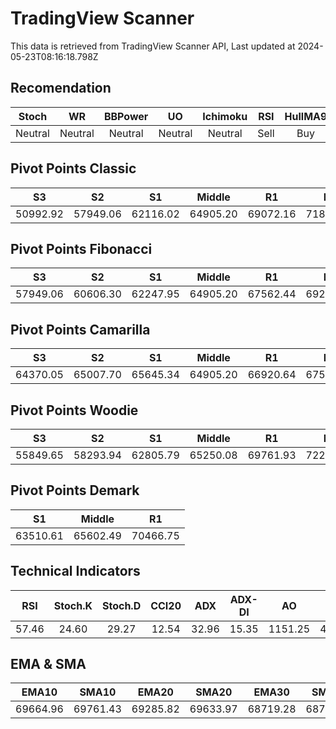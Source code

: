 # TradingView Scanner
This data is retrieved from TradingView Scanner API, Last updated at 2024-05-23T08:16:18.798Z

## Recomendation
| Stoch | WR | BBPower | UO | Ichimoku | RSI | HullMA9 |
| :---: | :---: | :---: | :---: | :---: | :---: | :---: |
| Neutral | Neutral | Neutral | Neutral | Neutral | Sell | Buy |

## Pivot Points Classic
| S3 | S2 | S1 | Middle | R1 | R2 | R3 |
| :---: | :---: | :---: | :---: | :---: | :---: | :---: |
| 50992.92 | 57949.06 | 62116.02 | 64905.20 | 69072.16 | 71861.34 | 78817.48 |

## Pivot Points Fibonacci
| S3 | S2 | S1 | Middle | R1 | R2 | R3 |
| :---: | :---: | :---: | :---: | :---: | :---: | :---: |
| 57949.06 | 60606.30 | 62247.95 | 64905.20 | 67562.44 | 69204.09 | 71861.34 |

## Pivot Points Camarilla
| S3 | S2 | S1 | Middle | R1 | R2 | R3 |
| :---: | :---: | :---: | :---: | :---: | :---: | :---: |
| 64370.05 | 65007.70 | 65645.34 | 64905.20 | 66920.64 | 67558.28 | 68195.93 |

## Pivot Points Woodie
| S3 | S2 | S1 | Middle | R1 | R2 | R3 |
| :---: | :---: | :---: | :---: | :---: | :---: | :---: |
| 55849.65 | 58293.94 | 62805.79 | 65250.08 | 69761.93 | 72206.22 | 76718.07 |

## Pivot Points Demark
| S1 | Middle | R1 |
| :---: | :---: | :---: |
| 63510.61 | 65602.49 | 70466.75 |

## Technical Indicators
| RSI | Stoch.K | Stoch.D | CCI20 | ADX | ADX-DI | AO | Mom | MACD | MACD | W.R | HullMA9 |
| :---: | :---: | :---: | :---: | :---: | :---: | :---: | :---: | :---: | :---: | :---: | :---: |
| 57.46 | 24.60 | 29.27 | 12.54 | 32.96 | 15.35 | 1151.25 | 498.07 | 669.70 | 864.74 | -67.15 | 69448.24 |

## EMA & SMA
| EMA10 | SMA10 | EMA20 | SMA20 | EMA30 | SMA30 | EMA50 | SMA50 | EMA100 | SMA100 | EMA200 | SMA200 |
| :---: | :---: | :---: | :---: | :---: | :---: | :---: | :---: | :---: | :---: | :---: | :---: |
| 69664.96 | 69761.43 | 69285.82 | 69633.97 | 68719.28 | 68704.64 | 67625.19 | 67563.06 | 65960.22 | 64779.04 | 64992.60 | 63999.46 |